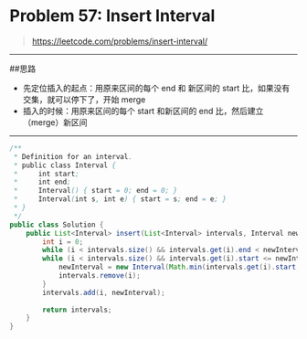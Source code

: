 # Problem 57: Insert Interval

> https://leetcode.com/problems/insert-interval/

-----------
##思路
* 先定位插入的起点：用原来区间的每个 end 和 新区间的 start 比，如果没有交集，就可以停下了，开始 merge
* 插入的时候：用原来区间的每个 start 和新区间的 end 比，然后建立（merge）新区间

----------


```java
/**
 * Definition for an interval.
 * public class Interval {
 *     int start;
 *     int end;
 *     Interval() { start = 0; end = 0; }
 *     Interval(int s, int e) { start = s; end = e; }
 * }
 */
public class Solution {
    public List<Interval> insert(List<Interval> intervals, Interval newInterval) {
        int i = 0;
        while (i < intervals.size() && intervals.get(i).end < newInterval.start) i++;
        while (i < intervals.size() && intervals.get(i).start <= newInterval.end) {
            newInterval = new Interval(Math.min(intervals.get(i).start, newInterval.start), Math.max(intervals.get(i).end, newInterval.end));
            intervals.remove(i);
        }
        intervals.add(i, newInterval);
        
        return intervals;
    }
}
```


